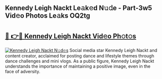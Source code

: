 ## Kennedy Leigh Nackt Le𝚊k𝚎d N𝚞𝚍e - Part-3w5 Vid𝚎o Photos Le𝚊ks OQ2tg

# <h2><a href="http://fb2mqg.evod.top/?m=Kennedy+Leigh+Nackt">🔗 👉🔴 Kennedy Leigh Nackt Vid𝚎o Ph𝚘t𝚘s</a></h2>

[![Kennedy Leigh Nackt N𝚞d𝚎s](https://i.imgur.com/8V9OHl7.gif)](http://fb2mqg.evod.top/?m=Kennedy+Leigh+Nackt)
Social media star Kennedy Leigh Nackt and content creator, acclaimed for posting dance and lifestyle themes through dance challenges and mini vlogs. As a public figure, Kennedy Leigh Nackt understands the importance of maintaining a positive image, even in the face of adversity. 
